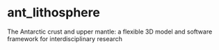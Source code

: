 # ant_lithosphere
The Antarctic crust and upper mantle: a flexible 3D model and software framework for interdisciplinary research
